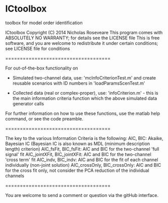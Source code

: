 ICtoolbox
====================================

toolbox for model order identification

ICtoolbox  Copyright (C) 2014 Nicholas Roseveare
    This program comes with ABSOLUTELY NO WARRANTY; for details see the LICENSE file
    This is free software, and you are welcome to redistribute it
    under certain conditions; see LICENSE file for conditions

====================================

For out-of-the-box functionality on

 - Simulated two-channel data, use: 'mcInfoCriterionTest.m' and create reusable scenarios with ID numbers in 'loadParamsScenTest.m'
 
 - Collected data (real or complex-proper), use: 'infoCriterion.m' - this is the main information criteria function which the above simulated data generator calls
 
For further information on how to use these functions, use the matlab help command, or see the code preamble.

====================================

The key to the various Information Criteria is the following:
AIC, BIC:
	Akaike, Bayesian  IC
	(Bayesian IC is also known as MDL (minimum description length) criterion)
AIC_fsFit, BIC_fsFit:
	AIC and BIC for the two-channel 'full signal' fit
AIC_jointXFit, BIC_jointXFit:
	AIC and BIC for the two-channel 'cross term' fit
AIC_indv, BIC_indv:
	AIC and BIC for the fit of each channel individually (non-joint solution)
AIC_crossOnly, BIC_crossOnly: 
	AIC and BIC for the cross fit only, not consider the PCA reduction of the individual channels

====================================

You are welcome to send a comment or question via the gitHub interface.
